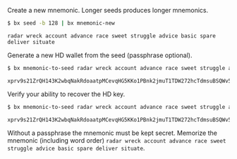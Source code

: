 Create a new mnemonic. Longer seeds produces longer mnemonics.
```sh
$ bx seed -b 128 | bx mnemonic-new
```
```
radar wreck account advance race sweet struggle advice basic spare deliver situate
```

Generate a new HD wallet from the seed (passphrase optional).
```sh
$ bx mnemonic-to-seed radar wreck account advance race sweet struggle advice basic spare deliver situate | bx hd-new
```
```
xprv9s21ZrQH143K2wbqNakRdoaatpMCevqHG5KKo1PBnk2jmuT1TDW272hcTdmsuBSQWv5PFnqh5CE6LrJac9gbZYcGpSG7sH3VynrWt3s9FDE
```

Verify your ability to recover the HD key.

```sh
$ bx mnemonic-to-seed radar wreck account advance race sweet struggle advice basic spare deliver situate | bx hd-new
```
```
xprv9s21ZrQH143K2wbqNakRdoaatpMCevqHG5KKo1PBnk2jmuT1TDW272hcTdmsuBSQWv5PFnqh5CE6LrJac9gbZYcGpSG7sH3VynrWt3s9FDE
```

Without a passphrase the mnemonic must be kept secret. Memorize the mnemonic (including word order) `radar wreck account advance race sweet struggle advice basic spare deliver situate`.